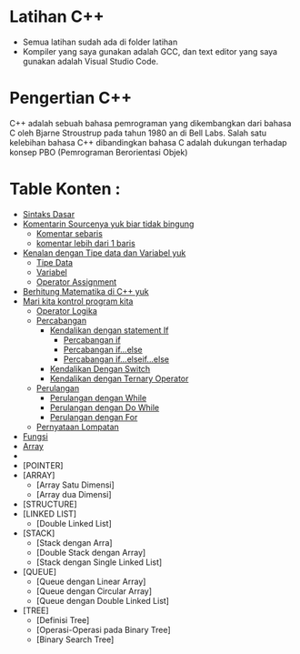 # Latihan C++
- Semua latihan sudah ada di folder latihan
- Kompiler yang saya gunakan adalah GCC, dan text editor yang saya gunakan adalah Visual Studio Code. 

# Pengertian C++
C++ adalah sebuah bahasa pemrograman yang dikembangkan dari bahasa C oleh Bjarne Stroustrup pada tahun 1980 an di Bell Labs. Salah satu kelebihan bahasa C++ dibandingkan bahasa C adalah dukungan terhadap konsep PBO (Pemrograman Berorientasi Objek)

# Table Konten : 
* [Sintaks Dasar](#sintaks-dasar)
* [Komentarin Sourcenya yuk biar tidak bingung](#komentar)
    * [Komentar sebaris](#komentar-sebaris)
    * [komentar lebih dari 1 baris](#komentar-lebih-dari-sebaris)
* [Kenalan dengan Tipe data dan Variabel yuk](#kenalan-dengan-tipe-data-dan-variabel-yuk)
    * [Tipe Data](#tipe-data)
    * [Variabel](#variabel)
    * [Operator Assignment](#operator-assignment)
* [Berhitung Matematika di C++ yuk](#berhitung-matematika-di-c-yuk)
* [Mari kita kontrol program kita](#mari-kita-kontrol-program-kita)
    * [Operator Logika](#operator-logiga)
    * [Percabangan](#percabangan)
        * [Kendalikan dengan statement If](#kendalikan-dengan-if)
            * [Percabangan if](#syntax-if)
            * [Percabangan if...else](#syntax-if-else)
            * [Percabangan if...elseif...else](#if-else-if-else)
        * [Kendalikan Dengan Switch](#kendalikan-dengan-switch)
        * [Kendalikan dengan Ternary Operator](#kendalikan-dengan-ternary-operator)
    * [Perulangan](#perulangan)
        * [Perulangan dengan While](#perulangan-dengan-while)
        * [Perulangan dengan Do While](#perulangan-dengan-do-while)
        * [Perulangan dengan For](#perulangan-dengan-for)
    * [Pernyataan Lompatan](#pernyataan-lompatan)
* [Fungsi](#fungsi)
* [Array](#array)
* 
* [POINTER] 
* [ARRAY]
   * [Array Satu Dimensi] 
   * [Array dua Dimensi] 
* [STRUCTURE] 
* [LINKED LIST]
   * [Double Linked List]
* [STACK]
   * [Stack dengan Arra]
   * [Double Stack dengan Array]
   * [Stack dengan Single Linked List]
* [QUEUE]
   * [Queue dengan Linear Array]
   * [Queue dengan Circular Array]
   * [Queue dengan Double Linked List]
* [TREE]
   * [Definisi Tree]
   * [Operasi-Operasi pada Binary Tree]
   * [Binary Search Tree]
